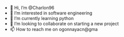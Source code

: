 - 👋 Hi, I’m @Charlon96
- 👀 I’m interested in software engineering
- 🌱 I’m currently learning python
- 💞️ I’m looking to collaborate on starting a new project
- 📫 How to reach me on ogonnayacn@gma

<!---
Charlon96/Charlon96 is a ✨ special ✨ repository because its `README.md` (this file) appears on your GitHub profile.
You can click the Preview link to take a look at your changes.
--->
